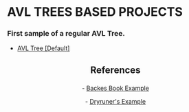 # AVL TREES BASED PROJECTS

### First sample of a regular AVL Tree.

- <a href="https://github.com/heloisaPazeti/EstruturaDeDados/tree/main/Arvores/AVL_Tree/AVL_Default">AVL Tree [Default]</a>

## <p align="center"> References </p>

<p align="center">- <a href="https://www.amazon.com.br/Estrutura-Dados-Descomplicada-Linguagem-Backes/dp/8535285237"> Backes Book Example </a></p>
<p align="center">- <a href="https://github.com/dryruner/AVL/tree/master"> Dryruner's Example </a></p>
